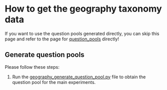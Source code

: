 # How to get the geography taxonomy data
If you want to use the question pools generated directly, you can skip this page and refer to the page for [question_pools](https://github.com/ysunbp/TaxoGlimpse/tree/main/question_pools) directly!
## Generate question pools
Please follow these steps: <br>
1. Run the [geography_generate_question_pool.py](./scripts/geography_generate_question_pool.py) file to obtain the question pool for the main experiments.
